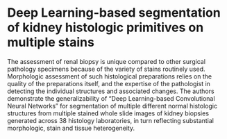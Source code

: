 # Deep Learning-based segmentation of kidney histologic primitives on multiple stains


The assessment of renal biopsy is unique compared to other surgical pathology specimens because of the variety of stains routinely used. Morphologic assessment of such histological preparations relies on the quality of the preparations itself, and the expertise of the pathologist in detecting the individual structures and associated changes. The authors demonstrate the generalizability of “Deep Learning-based Convolutional Neural Networks” for segmentation of multiple different normal histologic structures from multiple stained whole slide images of kidney biopsies generated across 38 histology laboratories, in turn reflecting substantial morphologic, stain and tissue heterogeneity.
